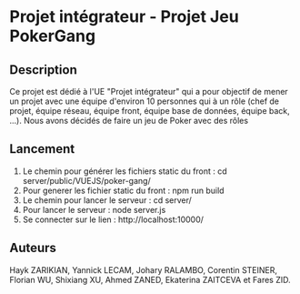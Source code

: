 # Projet intégrateur - Projet Jeu PokerGang

## Description 
Ce projet est dédié à l'UE "Projet intégrateur" qui a pour objectif de mener un projet avec une équipe d'environ 10 personnes qui à un rôle (chef de projet, équipe réseau, équipe front, équipe base de données, équipe back, ...).
Nous avons décidés de faire un jeu de Poker avec des rôles  

## Lancement 
1. Le chemin pour générer les fichiers static du front : cd server/public/VUEJS/poker-gang/
2. Pour generer les fichier static du front : npm run build
3. Le chemin pour lancer le serveur : cd server/
4. Pour lancer le serveur : node server.js
5. Se connecter sur le lien : http://localhost:10000/



## Auteurs
Hayk ZARIKIAN, Yannick LECAM, Johary RALAMBO, Corentin STEINER, Florian WU, Shixiang XU, Ahmed ZANED, Ekaterina ZAITCEVA et Fares ZID.
